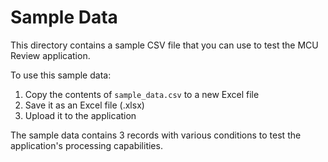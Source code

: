 # Sample Data

This directory contains a sample CSV file that you can use to test the MCU Review application.

To use this sample data:

1. Copy the contents of `sample_data.csv` to a new Excel file
2. Save it as an Excel file (.xlsx)
3. Upload it to the application

The sample data contains 3 records with various conditions to test the application's processing capabilities.
